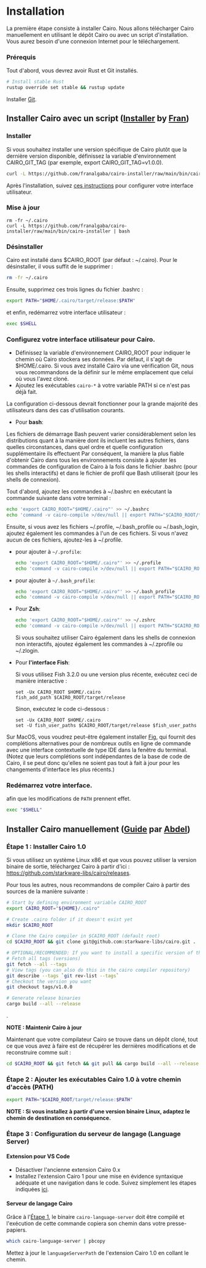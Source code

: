 # Installation

La première étape consiste à installer Cairo. Nous allons télécharger Cairo manuellement en utilisant le dépôt Cairo ou avec un script d'installation. Vous aurez besoin d'une connexion Internet pour le téléchargement.

### Prérequis

Tout d'abord, vous devrez avoir Rust et Git installés.

```bash
# Install stable Rust
rustup override set stable && rustup update
```

Installer [Git](https://git-scm.com/).

## Installer Cairo avec un script ([Installer](https://github.com/franalgaba/cairo-installer) by [Fran](https://github.com/franalgaba))

### Installer

Si vous souhaitez installer une version spécifique de Cairo plutôt que la dernière version disponible, définissez la variable d'environnement CAIRO_GIT_TAG (par exemple, export CAIRO_GIT_TAG=v1.0.0).

```bash
curl -L https://github.com/franalgaba/cairo-installer/raw/main/bin/cairo-installer | bash
```

Après l'installation, suivez [ces instructions](#set-up-your-shell-environment-for-cairo) pour configurer votre interface utilisateur.

### Mise à jour

```
rm -fr ~/.cairo
curl -L https://github.com/franalgaba/cairo-installer/raw/main/bin/cairo-installer | bash
```

### Désinstaller

Cairo est installé dans $CAIRO_ROOT (par défaut : ~/.cairo). Pour le désinstaller, il vous suffit de le supprimer :

```bash
rm -fr ~/.cairo
```

Ensuite, supprimez ces trois lignes du fichier .bashrc :

```bash
export PATH="$HOME/.cairo/target/release:$PATH"
```

et enfin, redémarrez votre interface utilisateur : 

```bash
exec $SHELL
```

### Configurez votre interface utilisateur pour Cairo.

- Définissez la variable d'environnement CAIRO_ROOT pour indiquer le chemin où Cairo stockera ses données. Par défaut, il s'agit de $HOME/.cairo. Si vous avez installé Cairo via une vérification Git, nous vous recommandons de la définir sur le même emplacement que celui où vous l'avez cloné.
- Ajoutez les exécutables `cairo-*` à votre variable PATH si ce n'est pas déjà fait.

La configuration ci-dessous devrait fonctionner pour la grande majorité des utilisateurs dans des cas d'utilisation courants.

- Pour **bash**:

 Les fichiers de démarrage Bash peuvent varier considérablement selon les distributions quant à la manière dont
   ils incluent les autres fichiers, dans quelles circonstances, dans quel ordre et quelle configuration supplémentaire ils effectuent
  Par conséquent, la manière la plus fiable d'obtenir Cairo dans tous les environnements consiste à ajouter les commandes 
  de configuration de Cairo à la fois dans le fichier .bashrc (pour les shells interactifs) 
  et dans le fichier de profil que Bash utiliserait (pour les shells de connexion).

  Tout d'abord, ajoutez les commandes à ~/.bashrc en exécutant la commande suivante dans votre terminal :

  ```bash
  echo 'export CAIRO_ROOT="$HOME/.cairo"' >> ~/.bashrc
  echo 'command -v cairo-compile >/dev/null || export PATH="$CAIRO_ROOT/target/release:$PATH"' >> ~/.bashrc
  ```

  Ensuite, si vous avez les fichiers ~/.profile, ~/.bash_profile ou ~/.bash_login, ajoutez également les commandes à l'un de ces fichiers.
  Si vous n'avez aucun de ces fichiers, ajoutez-les à ~/.profile.

  - pour ajouter à `~/.profile`:

    ```bash
    echo 'export CAIRO_ROOT="$HOME/.cairo"' >> ~/.profile
    echo 'command -v cairo-compile >/dev/null || export PATH="$CAIRO_ROOT/target/release:$PATH"' >> ~/.profile
    ```

  - pour ajouter à `~/.bash_profile`:
    ```bash
    echo 'export CAIRO_ROOT="$HOME/.cairo"' >> ~/.bash_profile
    echo 'command -v cairo-compile >/dev/null || export PATH="$CAIRO_ROOT/target/release:$PATH"' >> ~/.bash_profile
    ```

- Pour **Zsh**:

  ```zsh
  echo 'export CAIRO_ROOT="$HOME/.cairo"' >> ~/.zshrc
  echo 'command -v cairo-compile >/dev/null || export PATH="$CAIRO_ROOT/target/release:$PATH"' >> ~/.zshrc
  ```

  Si vous souhaitez utiliser Cairo également dans les shells de connexion non interactifs, ajoutez également les commandes à ~/.zprofile ou ~/.zlogin.

- Pour **l'interface Fish**:

  Si vous utilisez Fish 3.2.0 ou une version plus récente, exécutez ceci de manière interactive :

  ```fish
  set -Ux CAIRO_ROOT $HOME/.cairo
  fish_add_path $CAIRO_ROOT/target/release
  ```

  Sinon, exécutez le code ci-dessous :

  ```fish
  set -Ux CAIRO_ROOT $HOME/.cairo
  set -U fish_user_paths $CAIRO_ROOT/target/release $fish_user_paths
  ```

Sur MacOS, vous voudrez peut-être également installer [Fig](https://fig.io/), qui fournit des complétions alternatives pour de nombreux outils en ligne de commande avec une interface contextuelle de type IDE dans la fenêtre du terminal.
(Notez que leurs complétions sont indépendantes de la base de code de Cairo, il se peut donc qu'elles ne soient pas tout à fait à jour pour les changements d'interface les plus récents.)

### Redémarrez votre interface.

afin que les modifications de `PATH` prennent effet.

```sh
exec "$SHELL"
```

## Installer Cairo manuellement ([Guide](https://github.com/auditless/cairo-template) par [Abdel](https://github.com/abdelhamidbakhta))

### Étape 1 : Installer Cairo 1.0

Si vous utilisez un système Linux x86 et que vous pouvez utiliser la version binaire de sortie, téléchargez Cairo à partir d'ici : <https://github.com/starkware-libs/cairo/releases>.

Pour tous les autres, nous recommandons de compiler Cairo à partir des sources de la manière suivante :

```bash
# Start by defining environment variable CAIRO_ROOT
export CAIRO_ROOT="${HOME}/.cairo"

# Create .cairo folder if it doesn't exist yet
mkdir $CAIRO_ROOT

# Clone the Cairo compiler in $CAIRO_ROOT (default root)
cd $CAIRO_ROOT && git clone git@github.com:starkware-libs/cairo.git .

# OPTIONAL/RECOMMENDED: If you want to install a specific version of the compiler
# Fetch all tags (versions)
git fetch --all --tags
# View tags (you can also do this in the cairo compiler repository)
git describe --tags `git rev-list --tags`
# Checkout the version you want
git checkout tags/v1.0.0

# Generate release binaries
cargo build --all --release
```

.

**NOTE : Maintenir Cairo à jour**

Maintenant que votre compilateur Cairo se trouve dans un dépôt cloné, tout ce que vous avez à faire est de récupérer les dernières modifications et de reconstruire comme suit :

```bash
cd $CAIRO_ROOT && git fetch && git pull && cargo build --all --release
```

### Étape 2 : Ajouter les exécutables Cairo 1.0 à votre chemin d'accès (PATH)

```bash
export PATH="$CAIRO_ROOT/target/release:$PATH"
```

**NOTE : Si vous installez à partir d'une version binaire Linux, adaptez le chemin de destination en conséquence.**

### Étape 3 : Configuration du serveur de langage (Language Server)

#### Extension pour VS Code

- Désactiver l'ancienne extension Cairo 0.x
- Installez l'extension Cairo 1 pour une mise en évidence syntaxique adéquate et une navigation dans le code.
  Suivez simplement les étapes indiquées [ici](https://github.com/starkware-libs/cairo/blob/main/vscode-cairo/README.md).

#### Serveur de langage Cairo

Grâce à l'[Étape 1](#step-1-install-cairo-10-guide-by-abdel), le binaire `cairo-language-server` doit être compilé et l'exécution de cette commande copiera son chemin dans votre presse-papiers.

```bash
which cairo-language-server | pbcopy
```

Mettez à jour le `languageServerPath` de l'extension Cairo 1.0 en collant le chemin.
